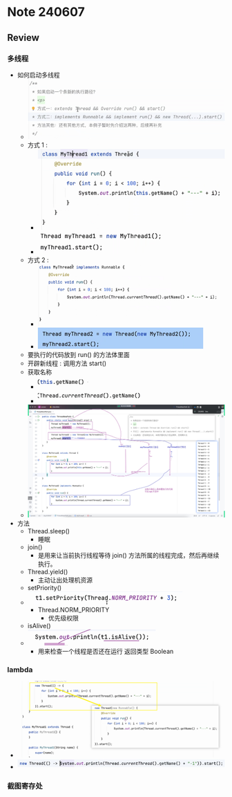 # Note 240607
## Review


### 多线程
- 如何启动多线程
  - ![img.png](img.png)
  - 方式 1 : 
    - ![img_1.png](img_1.png)
    - ![img_2.png](img_2.png)
  - 方式 2 :
    - ![img_3.png](img_3.png)
    - ![img_4.png](img_4.png)
  - 要执行的代码放到 run() 的方法体里面
  - 开辟新线程 : 调用方法 start()
  - 获取名称
    - ![img_5.png](img_5.png)
    - ![img_6.png](img_6.png)
  - ![img_7.png](img_7.png)
- 方法
  - Thread.sleep()
    - 睡眠 
  - join()
    - 是用来让当前执行线程等待 join() 方法所属的线程完成，然后再继续执行。
  - Thread.yield()
    - 主动让出处理机资源
  - setPriority()
  - ![img_10.png](img_10.png)
    - Thread.NORM_PRIORITY
      - 优先级权限 
  - isAlive()
  - ![img_11.png](img_11.png)
    - 用来检查一个线程是否还在运行 返回类型 Boolean
### lambda
  - ![img_8.png](img_8.png)
  - ![img_9.png](img_9.png)
### 截图寄存处
